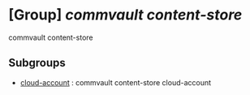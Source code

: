 # [Group] _commvault content-store_

commvault content-store

## Subgroups

- [cloud-account](/Commands/commvault/content-store/cloud-account/readme.md)
: commvault content-store cloud-account
